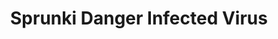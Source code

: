 ---
slug: sprunki-danger-infected-virus-2760
title: Sprunki Danger Infected Virus
description: "Sprunki Danger Infected Virus is an exciting online game. Play for free directly in your browser!"
icon: /images/popular_mods/Sprunki Danger Infected Virus.png
url: https://wowtbc.net/sprunkin/danger-infected-virus/index.html
previewImage: /images/popular_mods/Sprunki Danger Infected Virus.png
type: popular mods

# SEO配置
seo:
  title: "Sprunki Danger Infected Virus - Play Free Online Game | Fun Browser Games"
  description: "Sprunki Danger Infected Virus - Play this fun online game for free in your browser. No download required!"
  ogImage: "/images/popular_mods/Sprunki Danger Infected Virus.png"
  keywords: "sprunki-danger-infected-virus-2760, online game, browser game, free game, popular mods game, play online"

videoUrls:
  - https://www.youtube.com/embed/example1
  - https://www.youtube.com/embed/example2

whyPlay:
  title: "Why Play Sprunki Danger Infected Virus?"
  items:
    - "Immersive Gameplay: Sprunki Danger Infected Virus offers an engaging and immersive gaming experience that will keep you entertained for hours"
    - "Challenging Levels: Test your skills with increasingly difficult challenges and obstacles"
    - "Beautiful Graphics: Enjoy stunning visuals and smooth animations that bring the game world to life"
    - "Regular Updates: New content and features are added regularly to keep the game fresh and exciting"
    - "Free to Play: Experience all the fun without spending a penny"
    - "Community Features: Connect with other players, share strategies, and compete for high scores"
    - "Cross-Platform: Play on any device with a web browser, no downloads required"

features:
  title: "Key Features of Sprunki Danger Infected Virus"
  image: "/images/popular_mods/Sprunki Danger Infected Virus.png"
  items:
    - "Intuitive Controls: Easy to learn controls make Sprunki Danger Infected Virus accessible for players of all skill levels"
    - "Multiple Game Modes: Enjoy various gameplay options that provide different challenges and experiences"
    - "Character Customization: Personalize your gaming experience with unique characters and items"
    - "Achievement System: Complete special tasks to earn rewards and recognition"
    - "Leaderboards: Compete with players worldwide and see who can achieve the highest scores"

characteristics:
  title: "Game Characteristics"
  image: "/images/popular_mods/Sprunki Danger Infected Virus.png"
  items:
    - "Genre: Popular mods game with elements of strategy and skill"
    - "Difficulty: Suitable for both casual gamers and those seeking a challenge"
    - "Play Time: Quick sessions or extended gameplay, depending on your preference"
    - "Art Style: Vibrant and engaging visuals that enhance the gaming experience"
    - "Sound Design: Immersive audio that complements the gameplay perfectly"

info: "Sprunki Danger Infected Virus is an exciting online game that offers players a unique and engaging gaming experience. With its intuitive controls, stunning visuals, and challenging gameplay, Sprunki Danger Infected Virus provides hours of entertainment for players of all ages and skill levels. Whether you're looking for a quick gaming session during a break or an extended play session, Sprunki Danger Infected Virus delivers an immersive experience that will keep you coming back for more. The game features multiple levels of increasing difficulty, ensuring that players are constantly challenged as they progress. With regular updates adding new content and features, Sprunki Danger Infected Virus remains fresh and exciting, providing endless entertainment options for its growing community of players."

howToPlayIntro: "Welcome to Sprunki Danger Infected Virus! This guide will walk you through the basics and help you master the game. Whether you're a beginner or looking to improve your skills, these tips and instructions will enhance your gaming experience."

howToPlaySteps:
  - title: "Getting Started"
    description: "Begin your Sprunki Danger Infected Virus adventure by familiarizing yourself with the controls. Use your keyboard or mouse to navigate through the game interface. The tutorial will guide you through the basic mechanics and help you understand the objectives."
  - title: "Understanding the Objectives"
    description: "In Sprunki Danger Infected Virus, your main goal is to progress through levels by completing specific objectives. Each level presents unique challenges that require different strategies and approaches."
  - title: "Mastering the Controls"
    description: "Practice using the controls to improve your precision and reaction time. Sprunki Danger Infected Virus requires quick reflexes and strategic thinking to overcome obstacles and defeat opponents."
  - title: "Utilizing Power-ups"
    description: "Collect power-ups throughout the game to enhance your abilities and overcome difficult challenges. Each power-up offers unique advantages that can be crucial for success."
  - title: "Developing Strategies"
    description: "As you progress in Sprunki Danger Infected Virus, develop effective strategies for different scenarios. Analyze patterns, anticipate challenges, and adapt your approach to maximize your performance."

faq:
  title: "Frequently Asked Questions about Sprunki Danger Infected Virus"
  items:
    - question: "Is Sprunki Danger Infected Virus free to play?"
      answer: "Yes, Sprunki Danger Infected Virus is completely free to play directly in your web browser. No downloads or purchases are required to enjoy the full game experience."
    - question: "Can I play Sprunki Danger Infected Virus on mobile devices?"
      answer: "Yes, Sprunki Danger Infected Virus is optimized for both desktop and mobile play. You can enjoy the game on any device with a web browser and internet connection."
    - question: "Are there any in-game purchases?"
      answer: "While Sprunki Danger Infected Virus is free to play, there may be optional in-game purchases available for cosmetic items or additional features that don't affect core gameplay."
    - question: "How often is Sprunki Danger Infected Virus updated?"
      answer: "The developers regularly update Sprunki Danger Infected Virus with new content, features, and improvements based on player feedback and game performance."
    - question: "Can I play Sprunki Danger Infected Virus offline?"
      answer: "Currently, Sprunki Danger Infected Virus requires an internet connection to play as it's a browser-based online game."
    - question: "Is Sprunki Danger Infected Virus suitable for children?"
      answer: "Yes, Sprunki Danger Infected Virus is designed to be family-friendly and suitable for players of all ages."
    - question: "How do I report bugs or issues?"
      answer: "If you encounter any problems while playing Sprunki Danger Infected Virus, you can report them through the game's support page or contact the developers directly through their website."
    - question: "Still Have Questions?"
      answer: "If you have additional questions about Sprunki Danger Infected Virus that aren't covered in this FAQ, please visit our support center or contact our customer service team for assistance."
---